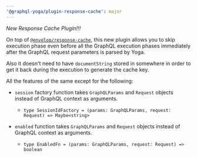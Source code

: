 ```yaml
---
'@graphql-yoga/plugin-response-cache': major
---
```


_New Response Cache Plugin!!!_

On top of [`@envelop/response-cache`](https://www.envelop.dev/plugins/use-response-cache), this new plugin allows you to skip execution phase even before all the GraphQL execution phases immediately after the GraphQL request parameters is parsed by Yoga.

Also it doesn't need to have `documentString` stored in somewhere in order to get it back during the execution to generate the cache key.

All the features of the same except for the following:

- `session` factory function takes `GraphQLParams` and `Request` objects instead of GraphQL context as arguments.

  - `type SessionIdFactory = (params: GraphQLParams, request: Request) => Maybe<string>`

- `enabled` function takes `GraphQLParams` and `Request` objects instead of GraphQL context as arguments.
  - `type EnabledFn = (params: GraphQLParams, request: Request) => boolean`
